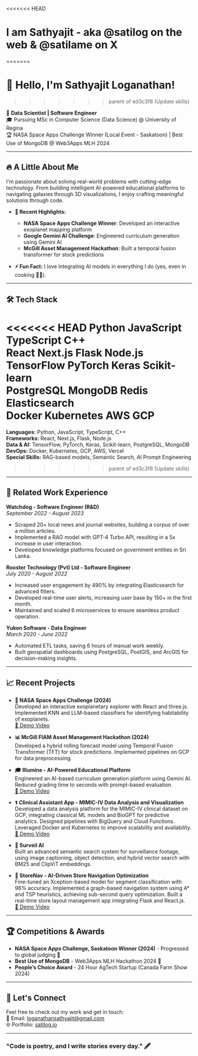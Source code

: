 <<<<<<< HEAD
# I am Sathyajit - aka @satilog on the web & @satilame on X
=======

# 👋 Hello, I'm Sathyajit Loganathan!
>>>>>>> parent of ed3c3f8 (Update skills)

🚀 **Data Scientist | Software Engineer**  
🎓 Pursuing MSc in Computer Science (Data Science) @ University of Regina  
🏆 NASA Space Apps Challenge Winner (Local Event - Saskatoon) | Best Use of MongoDB @ Web3Apps MLH 2024

---

## 🔥 A Little About Me  
I'm passionate about solving real-world problems with cutting-edge technology. From building intelligent AI-powered educational platforms to navigating galaxies through 3D visualizations, I enjoy crafting meaningful solutions through code.  

- **🌌 Recent Highlights:**  
   - **NASA Space Apps Challenge Winner**: Developed an interactive exoplanet mapping platform  
   - **Google Gemini AI Challenge**: Engineered curriculum generation using Gemini AI  
   - **McGill Asset Management Hackathon**: Built a temporal fusion transformer for stock predictions

- **⚡ Fun Fact:** I love integrating AI models in everything I do (yes, even in cooking 🧑‍🍳).

---

## 🛠️ Tech Stack  
<<<<<<< HEAD
<span class="tag">Python</span> <span class="tag">JavaScript</span> <span class="tag">TypeScript</span> <span class="tag">C++</span>  
<span class="tag">React</span> <span class="tag">Next.js</span> <span class="tag">Flask</span> <span class="tag">Node.js</span>  
<span class="tag">TensorFlow</span> <span class="tag">PyTorch</span> <span class="tag">Keras</span> <span class="tag">Scikit-learn</span>  
<span class="tag">PostgreSQL</span> <span class="tag">MongoDB</span> <span class="tag">Redis</span> <span class="tag">Elasticsearch</span>  
<span class="tag">Docker</span> <span class="tag">Kubernetes</span> <span class="tag">AWS</span> <span class="tag">GCP</span>  
=======
**Languages:** Python, JavaScript, TypeScript, C++  
**Frameworks:** React, Next.js, Flask, Node.js  
**Data & AI:** TensorFlow, PyTorch, Keras, Scikit-learn, PostgreSQL, MongoDB  
**DevOps:** Docker, Kubernetes, GCP, AWS, Vercel  
**Special Skills:** RAG-based models, Semantic Search, AI Prompt Engineering
>>>>>>> parent of ed3c3f8 (Update skills)

---

## 💼 Related Work Experience  
**Watchdog - Software Engineer (R&D)**  
*September 2022 - August 2023*  
- Scraped 20+ local news and journal websites, building a corpus of over a million articles.  
- Implemented a RAG model with GPT-4 Turbo API, resulting in a 5x increase in user interaction.  
- Developed knowledge platforms focused on government entities in Sri Lanka.

**Rooster Technology (Pvt) Ltd - Software Engineer**  
*July 2020 - August 2022*  
- Increased user engagement by 490% by integrating Elasticsearch for advanced filters.  
- Developed real-time user alerts, increasing user base by 150+ in the first month.  
- Maintained and scaled 6 microservices to ensure seamless product operation.

**Yukon Software - Data Engineer**  
*March 2020 - June 2022*  
- Automated ETL tasks, saving 6 hours of manual work weekly.  
- Built geospatial dashboards using PostgreSQL, PostGIS, and ArcGIS for decision-making insights.

---

## 📈 Recent Projects  
- **🌌 NASA Space Apps Challenge (2024)**  
  Developed an interactive exoplanetary explorer with React and three.js. Implemented KNN and LLM-based classifiers for identifying habitability of exoplanets.  
  [🎥 Demo Video](https://www.youtube.com/watch?v=SYPQo4-P5J0)

- **📊 McGill FIAM Asset Management Hackathon (2024)**  
  Developed a hybrid rolling forecast model using Temporal Fusion Transformer (TFT) for stock predictions. Implemented pipelines on GCP for data preprocessing.  

- **🎓 Illumine - AI-Powered Educational Platform**  
  Engineered an AI-based curriculum generation platform using Gemini AI. Reduced grading time to seconds with prompt-based evaluation.  
  [🎥 Demo Video](https://www.youtube.com/watch?v=F8cMYcFo8No)

- **⚕️ Clinical Assistant App - MIMIC-IV Data Analysis and Visualization**  
  Developed a data analysis platform for the MIMIC-IV clinical dataset on GCP, integrating classical ML models and BioGPT for predictive analytics. Designed pipelines with BigQuery and Cloud Functions. Leveraged Docker and Kubernetes to improve scalability and availability.  
  [🎥 Demo Video](https://www.youtube.com/watch?v=DL0GQEr2-RA)

- **🎥 Surveil AI**  
  Built an advanced semantic search system for surveillance footage, using image captioning, object detection, and hybrid vector search with BM25 and ClipViT embeddings.

- **🛒 StoreNav - AI-Driven Store Navigation Optimization**  
  Fine-tuned an Xception-based model for segment classification with 96% accuracy. Implemented a graph-based navigation system using A* and TSP heuristics, achieving sub-second query optimization. Built a real-time store layout management app integrating Flask and React.js.  
  [🎥 Demo Video](https://www.loom.com/share/ada57420b1ba44bfa09c84e6b2049c22)

---

## 🏆 Competitions & Awards  
- **NASA Space Apps Challenge, Saskatoon Winner (2024)** - Progressed to global judging 🌌  
- **Best Use of MongoDB** - Web3Apps MLH Hackathon 2024 🏅  
- **People’s Choice Award** - 24 Hour AgTech Startup (Canada Farm Show 2024)  

---

## 🤝 Let's Connect  
Feel free to check out my work and get in touch:  
📧 Email: [loganathansathyajit@gmail.com](mailto:loganathansathyajit@gmail.com)  
🌐 Portfolio: [satilog.io](https://satilog.io)  

---

### "Code is poetry, and I write stories every day." 🖋️  